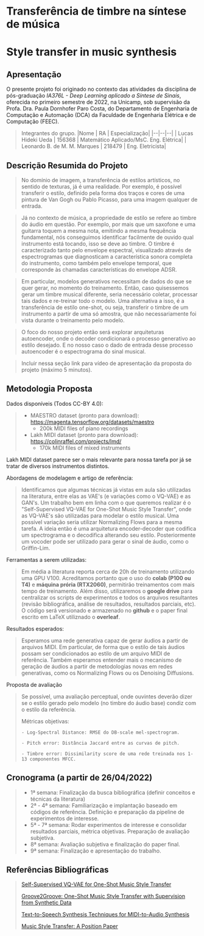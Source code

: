 # Transferência de timbre na síntese de música
# Style transfer in music synthesis

## Apresentação

O presente projeto foi originado no contexto das atividades da disciplina de pós-graduação *IA376L - Deep Learning aplicado a Síntese de Sinais*, 
oferecida no primeiro semestre de 2022, na Unicamp, sob supervisão da Profa. Dra. Paula Dornhofer Paro Costa, do Departamento de Engenharia de Computação e Automação (DCA) da Faculdade de Engenharia Elétrica e de Computação (FEEC).

> Integrantes do grupo.
> |Nome  | RA | Especialização|
> |--|--|--|
> | Lucas Hideki Ueda  | 156368  | Matemático Aplicado/MsC. Eng. Elétrica|
> | Leonardo B. de M. M. Marques  | 218479  | Eng. Eletricista|


## Descrição Resumida do Projeto
> No domínio de imagem, a transferência de estilos artísticos, no sentido de texturas, já é uma realidade. Por exemplo, é possível transferir o estilo, definido pela forma dos traços e cores de uma pintura de Van Gogh ou Pablo Picasso, para uma imagem qualquer de entrada.

> Já no contexto de música, a propriedade de estilo se refere ao timbre do áudio em questão. Por exemplo, por mais que um saxofone e uma guitarra toquem a mesma nota, emitindo a mesma frequência fundamental, nós conseguimos identificar facilmente de ouvido qual instrumento está tocando, isso se deve ao timbre. O timbre é caracterizado tanto pelo envelope espectral, visualizado através de espectrogramas que diagnosticam a característica sonora completa do instrumento, como também pelo envelope temporal, que corresponde às chamadas características do envelope ADSR. 

> Em particular, modelos generativos necessitam de dados do que se quer gerar, no momento do treinamento. Então, caso quisessemos gerar um timbre musical diferente, seria necessário coletar, processar tais dados e re-treinar todo o modelo. Uma alternativa a isso, é a transferência de estilo one-shot, ou seja, transferir o timbre de um instrumento a partir de uma só amostra, que não necessariamente foi vista durante o treinamento pelo modelo.

> O foco do nosso projeto então será explorar arquiteturas autoencoder, onde o decoder condicionará o processo generativo ao estilo desejado. E no nosso caso o dado de entrada desse processo autoencoder é o espectrograma do sinal musical.

> Incluir nessa seção link para vídeo de apresentação da proposta do projeto (máximo 5 minutos).

## Metodologia Proposta

Dados disponíveis (Todos CC-BY 4.0):
>- MAESTRO dataset (pronto para download): https://magenta.tensorflow.org/datasets/maestro
>   - 200k MIDI files of piano recordings
>- Lakh MIDI dataset (pronto para download): https://colinraffel.com/projects/lmd/
>   - 170k MIDI files of mixed instruments

Lakh MIDI dataset parece ser o mais relevante para nossa tarefa por já se tratar de diversos instrumentos distintos. 

Abordagens de modelagem e artigo de referência:
> Identificamos que algumas técnicas já vistas em aula são utilizadas na literatura, entre elas as VAE's (e variações como o VQ-VAE) e as GAN's. Um trabalho bem em linha com o que queremos realizar é o "Self-Supervised VQ-VAE for One-Shot Music Style Transfer", onde as VQ-VAE's são utilizadas para modelar o estilo musical. Uma possível variação seria utilizar Normalizing Flows para a mesma tarefa. A ideia então é uma arquitetura encoder-decoder que codifica um spectrograma e o decodifica alterando seu estilo. Posteriormente um vocoder pode ser utilizado para gerar o sinal de áudio, como o Griffin-Lim.

Ferramentas a serem utilizadas:
> Em média a literatura reporta cerca de 20h de treinamento utilizando uma GPU V100. Acreditamos portanto que o uso do **colab (P100 ou T4)** e **máquina prória (RTX2060)**, permitirão treinamentos com mais tempo de treinamento. Além disso, utilizaremos o **google drive** para centralizar os scripts de experimentos e todos os arquivos resultantes (revisão bibliográfica, análise de resultados, resultados parciais, etc). O código será versionado e armazenado no **github** e o paper final escrito em LaTeX utiliznado o **overleaf**.

Resultados esperados:
> Esperamos uma rede generativa capaz de gerar áudios a partir de arquivos MIDI. Em particular, de forma que o estilo de tais áudios possam ser condicionados ao estilo de um arquivo MIDI de referência. Também esperamos entender mais o mecanismo de geração de áudios a partir de metodologias novas em redes generativas, como os Normalizing Flows ou os Denoising Diffusions.

Proposta de avaliação
> Se possível, uma avaliação perceptual, onde ouvintes deverão dizer se o estilo gerado pelo modelo (no timbre do áudio base) condiz com o estilo da referência.
> 
> Métricas objetivas:
> 
>     - Log-Spectral Distance: RMSE do DB-scale mel-spectrogram.
>     
>     - Pitch error: Distância Jaccard entre as curvas de pitch.
>     
>     - Timbre error: Dissimilarity score de uma rede treinada nos 1-13 componentes MFCC.

## Cronograma (a partir de 26/04/2022)
> - 1ª semana: Finalização da busca bibliográfica (definir conceitos e técnicas da literatura)
> - 2ª - 4ª semana: Familiarização e implantação baseado em códigos de referência. Definição e preparação da pipeline de experimentos de interesse.
> - 5ª - 7ª semana: Rodar experimentos de interesse e consolidar resultados parciais, métrica objetivas. Preparação de avaliação subjetiva.
> - 8ª semana: Avaliação subjetiva e finalização do paper final.
> - 9ª semana: Finalização e apresentação do trabalho.


## Referências Bibliográficas
> [Self-Supervised VQ-VAE for One-Shot Music Style Transfer](https://arxiv.org/abs/2102.05749)
> 
> [Groove2Groove: One-Shot Music Style Transfer with Supervision from Synthetic Data](https://hal.archives-ouvertes.fr/hal-02923548/document)
> 
> [Text-to-Speech Synthesis Techniques for MIDI-to-Audio Synthesis](https://arxiv.org/pdf/2104.12292.pdf)
>
> [Music Style Transfer: A Position Paper](https://arxiv.org/pdf/1803.06841.pdf)
